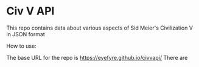 # Civ V API

This repo contains data about various aspects of Sid Meier's Civilization V in JSON format

How to use:

The base URL for the repo is https://eyefyre.github.io/civvapi/
There are 